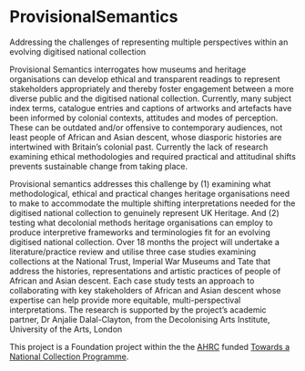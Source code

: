 # ProvisionalSemantics
Addressing the challenges of representing multiple perspectives within an evolving digitised national collection

Provisional Semantics interrogates how museums and heritage organisations can develop ethical and transparent readings to represent stakeholders appropriately and thereby foster engagement between a more diverse public and the digitised national collection. Currently, many subject index terms, catalogue entries and captions of artworks and artefacts have been informed by colonial contexts, attitudes and modes of perception. These can be outdated and/or offensive to contemporary audiences, not least people of African and Asian descent, whose diasporic histories are intertwined with Britain’s colonial past. Currently the lack of research examining ethical methodologies and required practical and attitudinal shifts prevents sustainable change from taking place.

Provisional semantics addresses this challenge by (1) examining what methodological, ethical and practical changes heritage organisations need to make to accommodate the multiple shifting interpretations needed for the digitised national collection to genuinely represent UK Heritage. And (2) testing what decolonial methods heritage organisations can employ to produce interpretive frameworks and terminologies fit for an evolving digitised national collection. Over 18 months the project will undertake a literature/practice review and utilise three case studies examining collections at the National Trust, Imperial War Museums and Tate that address the histories, representations and artistic practices of people of African and Asian descent. Each case study tests an approach to collaborating with key stakeholders of African and Asian descent whose expertise can help provide more equitable, multi-perspectival interpretations. The research is supported by the project’s academic partner, Dr Anjalie Dalal-Clayton, from the Decolonising Arts Institute, University of the Arts, London

This project is a Foundation project within the the [AHRC](https://ahrc.ukri.org/) funded [Towards a National Collection Programme](https://ahrc.ukri.org/research/fundedthemesandprogrammes/tanc-opening-uk-heritage-to-the-world/).
